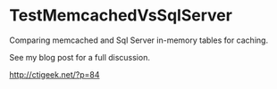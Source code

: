 # TestMemcachedVsSqlServer
Comparing memcached and Sql Server in-memory tables for caching.

See my blog post for a full discussion.

http://ctigeek.net/?p=84


